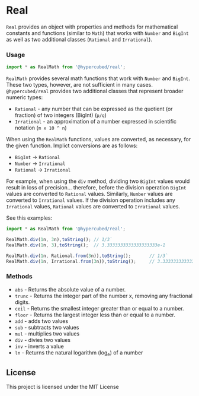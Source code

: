 # Real

`Real` provides an object with properties and methods for mathematical constants and functions (similar to `Math`) that works with `Number` and `BigInt` as well as two additional classes (`Rational` and `Irrational`).

### Usage

```ts
import * as RealMath from '@hypercubed/real';
```

`RealMath` provides several math functions that work with `Number` and `BigInt`.  These two types, however, are not sufficient in many cases.  `@hypercubed/real` provides two additional classes that represent broader numeric types:

- `Rational` - any number that can be expressed as the quotient (or fraction) of two integers (BigInt) (`p/q`)
- `Irrational` - an approximation of a number expressed in scientific notation (`m x 10 ^ n`)

When using the `RealMath` functions, values are converted, as necessary, for the given function.  Implict conversions are as follows:

- `BigInt` -> `Rational`
- `Number` -> `Irrational`
- `Rational` -> `Irrational`

For example, when using the `div` method, dividing two `BigInt` values would result in loss of precision... therefore, before the division operation `BigInt` values are converted to `Rational` values.  Similarly, `Number` values are converted to `Irrational` values.  If the division operation includes any `Irrational` values, `Rational` values are converted to `Irrational` values.

See this examples:

```ts
import * as RealMath from '@hypercubed/real';

RealMath.div(1n, 3n),toString(); // 1/3`
RealMath.div(1n, 3),toString();  // 3.3333333333333333333e-1

RealMath.div(1n, Rational.from(3n)),toString();       // 1/3`
RealMath.div(1n, Irrational.from(3n)),toString();     // 3.3333333333333333333e-1
```

### Methods

- `abs` - Returns the absolute value of a number.
- `trunc` - Returns the integer part of the number x, removing any fractional digits.
- `ceil` - Returns the smallest integer greater than or equal to a number.
- `floor` - Returns the largest integer less than or equal to a number.
- `add` - adds two values
- `sub` - subtracts two values
- `mul` - multiplies two values
- `div` - divies two values
- `inv` - inverts a value
- `ln` - Returns the natural logarithm (log<sub>e</sub>) of a number

## License

This project is licensed under the MIT License
